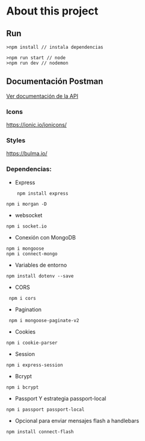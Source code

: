 # About this project

## Run

```
>npm install // instala dependencias
```

```
>npm run start // node
>npm run dev // nodemon
```

## Documentación Postman

[Ver documentación de la API](https://documenter.getpostman.com/view/13362314/2s93sf2WXA)

### Icons

https://ionic.io/ionicons/

### Styles

https://bulma.io/

### Dependencias:

- Express

```
    npm install express
```

```
npm i morgan -D
```

- websocket

```
npm i socket.io
```

- Conexión con MongoDB

```
npm i mongoose
npm i connect-mongo
```

- Variables de entorno

```
npm install dotenv --save
```

- CORS

```
 npm i cors
```

- Pagination

```
 npm i mongoose-paginate-v2
```

- Cookies

```
npm i cookie-parser
```

- Session

```
npm i express-session
```

- Bcrypt

```
npm i bcrypt
```

- Passport Y estrategia passport-local

```
npm i passport passport-local
```

- Opcional para enviar mensajes flash a handlebars

```
npm install connect-flash
```
